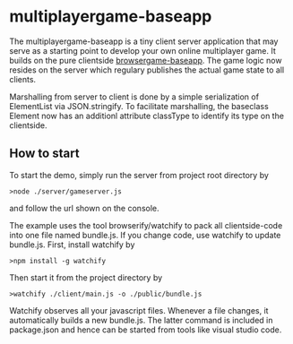 # multiplayergame-baseapp

The multiplayergame-baseapp is a tiny client server application that may serve as a starting point to develop your own online multiplayer game. 
It builds on the pure clientside [browsergame-baseapp](https://github.com/uniprojekte/browsergame-baseapp). 
The game logic now resides on the server which regulary publishes the actual game state to all clients. 

Marshalling from server to client is done by a simple serialization of ElementList via JSON.stringify. 
To facilitate marshalling, the baseclass Element now has an additionl attribute classType to identify its type on the clientside.

How to start
------------
To start the demo, simply run the server from project root directory by

    >node ./server/gameserver.js

and follow the url shown on the console. 

The example uses the tool browserify/watchify to pack all clientside-code into one file named bundle.js.
If you change code, use watchify to update bundle.js.
First, install watchify by

    >npm install -g watchify

Then start it from the project directory by

    >watchify ./client/main.js -o ./public/bundle.js

Watchify observes all your javascript files. 
Whenever a file changes, it automatically builds a new bundle.js.
The latter command is included in package.json and hence can be started from tools like visual studio code.

